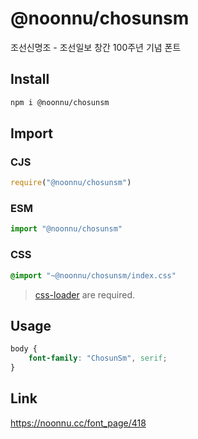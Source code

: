 # @noonnu/chosunsm
조선신명조 - 조선일보 창간 100주년 기념 폰트

## Install
```sh
npm i @noonnu/chosunsm
```
## Import
### CJS
```js
require("@noonnu/chosunsm")
```
### ESM
```js
import "@noonnu/chosunsm"
```
### CSS 
```css
@import "~@noonnu/chosunsm/index.css"
```
> [css-loader](https://github.com/webpack-contrib/css-loader) are required.

## Usage
```css
body {
    font-family: "ChosunSm", serif;
}
```

## Link
https://noonnu.cc/font_page/418